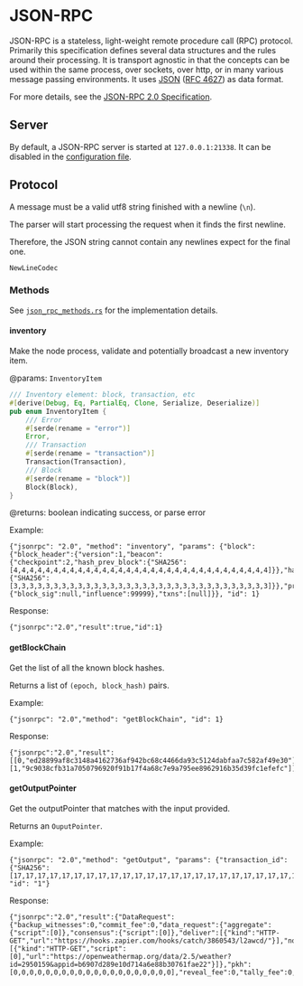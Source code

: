 # JSON-RPC

JSON-RPC is a stateless, light-weight remote procedure call (RPC) protocol.
Primarily this specification defines several data structures and the rules
around their processing. It is transport agnostic in that the concepts can
be used within the same process, over sockets, over http, or in many various
message passing environments. It uses
[JSON](http://www.json.org/)
([RFC 4627](http://www.ietf.org/rfc/rfc4627.txt))
as data format.

For more details, see the [JSON-RPC 2.0 Specification][json_rpc_specs].

## Server

By default, a JSON-RPC server is started at `127.0.0.1:21338`.
It can be disabled in the [configuration file][configuration].

## Protocol

A message must be a valid utf8 string finished with a newline (`\n`).

The parser will start processing the request when it finds the first newline.

Therefore, the JSON string cannot contain any newlines expect for the final one.

`NewLineCodec`


### Methods

See [`json_rpc_methods.rs`][json_rpc_methods] for the implementation
details.

#### inventory

Make the node process, validate and potentially broadcast a new inventory item.

@params: `InventoryItem`
```rust
/// Inventory element: block, transaction, etc
#[derive(Debug, Eq, PartialEq, Clone, Serialize, Deserialize)]
pub enum InventoryItem {
    /// Error
    #[serde(rename = "error")]
    Error,
    /// Transaction
    #[serde(rename = "transaction")]
    Transaction(Transaction),
    /// Block
    #[serde(rename = "block")]
    Block(Block),
}
```

@returns: boolean indicating success, or parse error

Example:

```
{"jsonrpc": "2.0", "method": "inventory", "params": {"block":{"block_header":{"version":1,"beacon":{"checkpoint":2,"hash_prev_block":{"SHA256":[4,4,4,4,4,4,4,4,4,4,4,4,4,4,4,4,4,4,4,4,4,4,4,4,4,4,4,4,4,4,4,4]}},"hash_merkle_root":{"SHA256":[3,3,3,3,3,3,3,3,3,3,3,3,3,3,3,3,3,3,3,3,3,3,3,3,3,3,3,3,3,3,3,3]}},"proof":{"block_sig":null,"influence":99999},"txns":[null]}}, "id": 1}
```

Response:

```
{"jsonrpc":"2.0","result":true,"id":1}
```

#### getBlockChain

Get the list of all the known block hashes.

Returns a list of `(epoch, block_hash)` pairs.

Example:

```
{"jsonrpc": "2.0","method": "getBlockChain", "id": 1}
```

Response:

```
{"jsonrpc":"2.0","result":[[0,"ed28899af8c3148a4162736af942bc68c4466da93c5124dabfaa7c582af49e30"],[1,"9c9038cfb31a7050796920f91b17f4a68c7e9a795ee8962916b35d39fc1efefc"]],"id":1}
```

#### getOutputPointer
Get the outputPointer that matches with the input provided.

Returns an `OuputPointer`.

Example:

```
{"jsonrpc": "2.0","method": "getOutput", "params": {"transaction_id":{"SHA256":[17,17,17,17,17,17,17,17,17,17,17,17,17,17,17,17,17,17,17,17,17,17,17,17,17,17,17,17,17,17,17,17]},"output_index":1}, "id": "1"}
```

Response:

```
{"jsonrpc":"2.0","result":{"DataRequest":{"backup_witnesses":0,"commit_fee":0,"data_request":{"aggregate":{"script":[0]},"consensus":{"script":[0]},"deliver":[{"kind":"HTTP-GET","url":"https://hooks.zapier.com/hooks/catch/3860543/l2awcd/"}],"not_before":0,"retrieve":[{"kind":"HTTP-GET","script":[0],"url":"https://openweathermap.org/data/2.5/weather?id=2950159&appid=b6907d289e10d714a6e88b30761fae22"}]},"pkh":[0,0,0,0,0,0,0,0,0,0,0,0,0,0,0,0,0,0,0,0],"reveal_fee":0,"tally_fee":0,"time_lock":0,"value":0,"witnesses":0}},"id":"1"}
```

[json_rpc_server]: https://github.com/witnet/witnet-rust/blob/master/node/src/actors/json_rpc/server.rs
[noders]: https://github.com/witnet/witnet-rust/blob/master/node/src/actors/node.rs
[json_rpc_methods]: https://github.com/witnet/witnet-rust/blob/master/node/src/actors/json_rpc/json_rpc_methods.rs
[json_rpc_specs]: https://www.jsonrpc.org/specification
[json_rpc_docs]: ../../interface/json-rpc/
[configuration]: ../../configuration/toml-file/